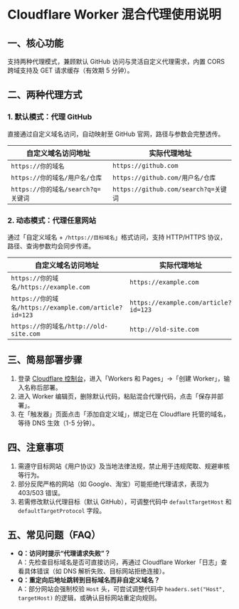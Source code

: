 # Cloudflare Worker 混合代理使用说明

## 一、核心功能
支持两种代理模式，兼顾默认 GitHub 访问与灵活自定义代理需求，内置 CORS 跨域支持及 GET 请求缓存（有效期 5 分钟）。


## 二、两种代理方式
### 1. 默认模式：代理 GitHub
直接通过自定义域名访问，自动映射至 GitHub 官网，路径与参数会完整透传。

| 自定义域名访问地址               | 实际代理地址                 |
|----------------------------------|------------------------------|
| `https://你的域名`               | `https://github.com`         |
| `https://你的域名/用户名/仓库`   | `https://github.com/用户名/仓库` |
| `https://你的域名/search?q=关键词` | `https://github.com/search?q=关键词` |


### 2. 动态模式：代理任意网站
通过「自定义域名 + `/https://目标域名`」格式访问，支持 HTTP/HTTPS 协议，路径、查询参数均会同步传递。

| 自定义域名访问地址                                   | 实际代理地址                     |
|------------------------------------------------------|----------------------------------|
| `https://你的域名/https://example.com`                | `https://example.com`            |
| `https://你的域名/https://example.com/article?id=123` | `https://example.com/article?id=123` |
| `https://你的域名/http://old-site.com`                | `http://old-site.com`            |


## 三、简易部署步骤
1. 登录 [Cloudflare 控制台](https://dash.cloudflare.com/)，进入「Workers 和 Pages」→「创建 Worker」，输入名称后部署。
2. 进入 Worker 编辑页，删除默认代码，粘贴混合代理代码，点击「保存并部署」。
3. 在「触发器」页面点击「添加自定义域」，绑定已在 Cloudflare 托管的域名，等待 DNS 生效（1-5 分钟）。


## 四、注意事项
1. 需遵守目标网站《用户协议》及当地法律法规，禁止用于违规爬取、规避审核等行为。
2. 部分反爬严格的网站（如 Google、淘宝）可能拒绝代理请求，表现为 403/503 错误。
3. 若需修改默认代理目标（默认 GitHub），可调整代码中 `defaultTargetHost` 和 `defaultTargetProtocol` 字段。


## 五、常见问题（FAQ）
- **Q：访问时提示“代理请求失败”？**  
  A：先检查目标域名是否可直接访问，再通过 Cloudflare Worker「日志」查看具体错误（如 DNS 解析失败、目标网站拒绝连接）。
- **Q：重定向后地址跳转到目标域名而非自定义域名？**  
  A：部分网站会强制校验 `Host` 头，可尝试调整代码中 `headers.set("Host", targetHost)` 的逻辑，或确认目标网站重定向规则。
